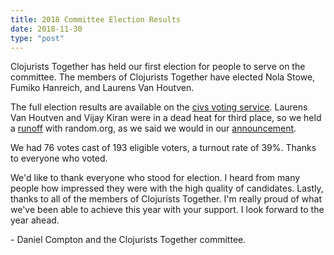 ```yaml
---
title: 2018 Committee Election Results
date: 2018-11-30
type: "post"
---
```


Clojurists Together has held our first election for people to serve on the committee. The members of Clojurists Together have elected Nola Stowe, Fumiko Hanreich, and Laurens Van Houtven.

The full election results are available on the [civs voting service](https://civs.cs.cornell.edu/cgi-bin/results.pl?num_winners=3&id=E_fa794181357a98c8&algorithm=runoff). Laurens Van Houtven and Vijay Kiran were in a dead heat for third place, so we held a [runoff](https://www.random.org/draws/details/?draw=80561) with random.org, as we said we would in our [announcement](/news/2018-committee-candidate-announcement/).

We had 76 votes cast of 193 eligible voters, a turnout rate of 39%. Thanks to everyone who voted.

We'd like to thank everyone who stood for election. I heard from many people how impressed they were with the high quality of candidates. Lastly, thanks to all of the members of Clojurists Together. I'm really proud of what we've been able to achieve this year with your support. I look forward to the year ahead.

\- Daniel Compton and the Clojurists Together committee.
